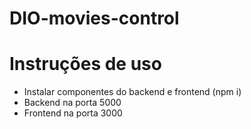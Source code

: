 # DIO-movies-control

# Instruções de uso

- Instalar componentes do backend e frontend (npm i)
- Backend na porta 5000
- Frontend na porta 3000
